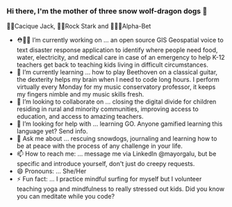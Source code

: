 ### Hi there, I'm the mother of three snow wolf-dragon dogs 👋
🐺👑Cacique Jack, 🐺🎸Rock Stark and 🐺🤘🏼Alpha-Bet

- ⛑👩‍🏫 I’m currently working on ... an open source GIS Geospatial voice to text disaster response application to identify where people need food, water, electricity, and medical care in case of an emergency to help K-12 teachers get back to teaching kids living in difficult circumstances.
- 🌱 I’m currently learning ... how to play Beethoven on a classical guitar, the dexterity helps my brain when I need to code long hours. I perform virtually every Monday for my music conservatory professor, it keeps my fingers nimble and my music skills fresh.  
- 👯 I’m looking to collaborate on ... closing the digital divide for children residing in rural and minority communities, improving access to education, and access to amazing teachers. 
- 🤔 I’m looking for help with ... learning GO. Anyone gamified learning this language yet? Send info.
- 💬 Ask me about ... rescuing snowdogs, journaling and learning how to be at peace with the process of any challenge in your life. 
- 📫 How to reach me: ... message me via LinkedIn @mayorgalu, but be specific and introduce yourself, don't just do creepy requests.
- 😄 Pronouns: ... She/Her
- ⚡ Fun fact: ... I practice mindful surfing for myself but I volunteer teaching yoga and mindfulness to really stressed out kids. Did you know you can meditate while you code? 

